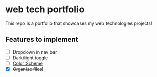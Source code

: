 # web tech portfolio
This repo is a portfolio that showcases my web technologies projects!
## Features to implement
- [ ] Dropdown in nav bar
- [ ] Dark/light toggle
- [ ] [Color Scheme](https://www.w3schools.com/cssref/css_colors.php)
- [x] ~~Organize files!~~